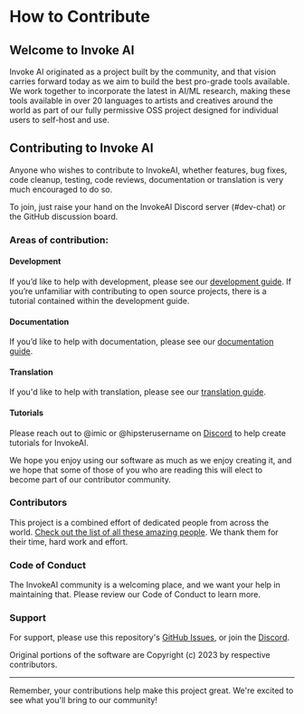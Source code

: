 # How to Contribute

## Welcome to Invoke AI
Invoke AI originated as a project built by the community, and that vision carries forward today as we aim to build the best pro-grade tools available. We work together to incorporate the latest in AI/ML research, making these tools available in over 20 languages to artists and creatives around the world as part of our fully permissive OSS project designed for individual users to self-host and use.


## Contributing to Invoke AI
Anyone who wishes to contribute to InvokeAI, whether features, bug fixes, code cleanup, testing, code reviews, documentation or translation is very much encouraged to do so.

To join, just raise your hand on the InvokeAI Discord server (#dev-chat) or the GitHub discussion board.

### Areas of contribution: 

#### Development
If you’d like to help with development, please see our [development guide](docs/contributing/.contribution_guides/development.md). If you’re unfamiliar with contributing to open source projects, there is a tutorial contained within the development guide.

#### Documentation
If you’d like to help with documentation, please see our [documentation guide](docs/contributing/.contribution_guides/documenation.md).

#### Translation
If you'd like to help with translation, please see our [translation guide](docs/contributing/.contribution_guides/translation.md).

#### Tutorials 
Please reach out to @imic or @hipsterusername on [Discord](https://discord.gg/ZmtBAhwWhy) to help create tutorials for InvokeAI.

We hope you enjoy using our software as much as we enjoy creating it, and we hope that some of those of you who are reading this will elect to become part of our contributor community.


### Contributors

This project is a combined effort of dedicated people from across the world. [Check out the list of all these amazing people](https://invoke-ai.github.io/InvokeAI/other/CONTRIBUTORS/). We thank them for their time, hard work and effort.

### Code of Conduct

The InvokeAI community is a welcoming place, and we want your help in maintaining that. Please review our Code of Conduct **<link to code of conduct>** to learn more. 

### Support

For support, please use this repository's [GitHub Issues](https://github.com/invoke-ai/InvokeAI/issues), or join the [Discord](https://discord.gg/ZmtBAhwWhy).

Original portions of the software are Copyright (c) 2023 by respective contributors.

---

Remember, your contributions help make this project great. We're excited to see what you'll bring to our community!
